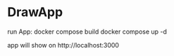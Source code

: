 # DrawApp

run App:
docker compose build
docker compose up -d

app will show on http://localhost:3000